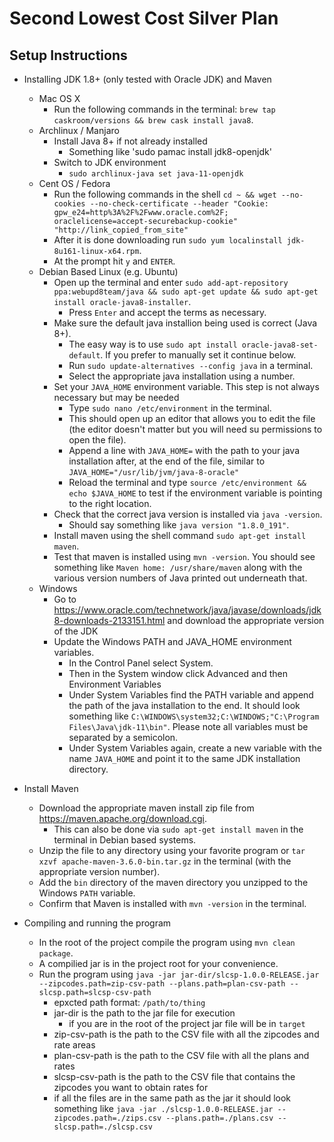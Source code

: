 # Second Lowest Cost Silver Plan

## Setup Instructions

- Installing JDK 1.8+ (only tested with Oracle JDK) and Maven
    - Mac OS X
        - Run the following commands in the terminal: `brew tap caskroom/versions && brew cask install java8`.
    - Archlinux / Manjaro
        - Install Java 8+ if not already installed 
            - Something like 'sudo pamac install jdk8-openjdk'
        - Switch to JDK environment
            - `sudo archlinux-java set java-11-openjdk`
    - Cent OS / Fedora
        - Run the following commands in the shell `cd ~ && wget --no-cookies --no-check-certificate --header "Cookie: gpw_e24=http%3A%2F%2Fwww.oracle.com%2F; oraclelicense=accept-securebackup-cookie" "http://link_copied_from_site"`
        - After it is done downloading run `sudo yum localinstall jdk-8u161-linux-x64.rpm`.
        - At the prompt hit `y` and `ENTER`.
    - Debian Based Linux (e.g. Ubuntu)
        - Open up the terminal and enter `sudo add-apt-repository ppa:webupd8team/java && sudo apt-get update && sudo apt-get install oracle-java8-installer`.
            - Press `Enter` and accept the terms as necessary.
        - Make sure the default java installion being used is correct (Java 8+).
            - The easy way is to use `sudo apt install oracle-java8-set-default`. If you prefer to manually set it continue below.
            - Run `sudo update-alternatives --config java` in a terminal.
            - Select the appropriate java installation using a number.
        - Set your `JAVA_HOME` environment variable. This step is not always necessary but may be needed 
            - Type `sudo nano /etc/environment` in the terminal.
            - This should open up an editor that allows you to edit the file (the editor doesn't matter but you will need su permissions to open the file).
            - Append a line with `JAVA_HOME=` with the path to your java installation after, at the end of the file, similar to `JAVA_HOME="/usr/lib/jvm/java-8-oracle"`
            - Reload the terminal and type `source /etc/environment && echo $JAVA_HOME` to test if the environment variable is pointing to the right location.
        - Check that the correct java version is installed via `java -version`.
            - Should say something like `java version "1.8.0_191"`.
        - Install maven using the shell command `sudo apt-get install maven`.
        - Test that maven is installed using `mvn -version`. You should see something like `Maven home: /usr/share/maven` along with the various version numbers of Java printed out underneath that.
    - Windows
        - Go to https://www.oracle.com/technetwork/java/javase/downloads/jdk8-downloads-2133151.html and download the appropriate version of the JDK
        - Update the Windows PATH and JAVA_HOME environment variables.
            - In the Control Panel select System.
            - Then in the System window click Advanced and then Environment Variables
            - Under System Variables find the PATH variable and append the path of the java installation to the end. It should look something like `C:\WINDOWS\system32;C:\WINDOWS;"C:\Program Files\Java\jdk-11\bin"`. Please note all variables must be separated by a semicolon.
            - Under System Variables again, create a new variable with the name `JAVA_HOME` and point it to the same JDK installation directory.

- Install Maven
    - Download the appropriate maven install zip file from https://maven.apache.org/download.cgi.
        - This can also be done via `sudo apt-get install maven` in the terminal in Debian based systems.
    - Unzip the file to any directory using your favorite program or `tar xzvf apache-maven-3.6.0-bin.tar.gz` in the terminal (with the appropriate version number).
    - Add the `bin` directory of the maven directory you unzipped to the Windows `PATH` variable.
    - Confirm that Maven is installed with `mvn -version` in the terminal.
        
- Compiling and running the program
    - In the root of the project compile the program using `mvn clean package`.
    - A compilied jar is in the project root for your convenience.
    - Run the program using `java -jar jar-dir/slcsp-1.0.0-RELEASE.jar --zipcodes.path=zip-csv-path --plans.path=plan-csv-path --slcsp.path=slcsp-csv-path`
        - epxcted path format: `/path/to/thing`
        - jar-dir is the path to the jar file for execution
            - if you are in the root of the project jar file will be in `target`
        - zip-csv-path is the path to the CSV file with all the zipcodes and rate areas
        - plan-csv-path is the path to the CSV file with all the plans and rates
        - slcsp-csv-path is the path to the CSV file that contains the zipcodes you want to obtain rates for
        - if all the files are in the same path as the jar it should look something like `java -jar ./slcsp-1.0.0-RELEASE.jar --zipcodes.path=./zips.csv --plans.path=./plans.csv --slcsp.path=./slcsp.csv`